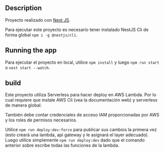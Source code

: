 ## Description

Proyecto realizado con [Nest JS](https://github.com/nestjs/nest).

Para ejecutar este proyecto es necesario tener instalado NestJS Cli de forma global `npm i -g @nestjs/cli`.

## Running the app

Para ejecutar el proyecto en local, utilice `npm install` y luego `npm run start` o `nest start --watch`.

## build

Este proyecto utiliza Serverless para hacer deploy en AWS Lambda.
Por lo cual requiere que instale AWS Cli (vea la documentación web) y serverless de manera global. 

También debe contar credenciales de acceso IAM proporcionadas por AWS y los roles de permisos necesarios.

Utilice `npm run deploy:dev:force` para publicar sus cambios la primera vez (esto creará una lambda, api gateway y le asignará el layer adecuado). Luego utilice símplemente `npm run deploy:dev` dado que el comando anterior sobre escribe todas las funciones de la lambda.
